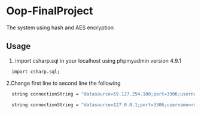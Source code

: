 # Oop-FinalProject

The system using hash and AES encryption

## Usage

1. import csharp.sql in your localhost using phpmyadmin version 4.9.1 

```sh
  import csharp.sql;
```

2.Change first line to second line the following

```sh
  string connectionString = "datasource=59.127.254.180;port=3306;username=teacher;password=0000;database=csharp;";
```

```sh
  string connectionString = "datasource=127.0.0.1;port=3306;username=root;password=;database=csharp;";
```


